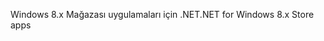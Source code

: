 <span data-ttu-id="3415a-101">Windows 8.x Mağazası uygulamaları için .NET</span><span class="sxs-lookup"><span data-stu-id="3415a-101">.NET for Windows 8.x Store apps</span></span>